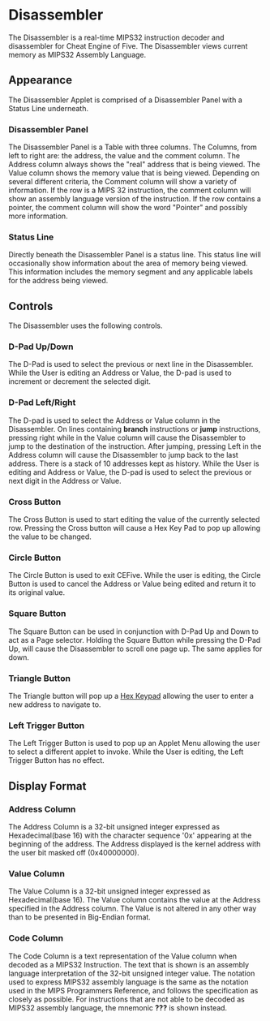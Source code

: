 # Disassembler #
The Disassembler is a real-time MIPS32 instruction decoder and disassembler for Cheat Engine of Five.  The Disassembler views current memory as MIPS32 Assembly Language.

## Appearance ##
The Disassembler Applet is comprised of a Disassembler Panel with a Status Line underneath.

### Disassembler Panel ###
The Disassembler Panel is a Table with three columns.  The Columns, from left to right are: the address, the value and the comment column.  The Address column always shows the "real" address that is being viewed.  The Value column shows the memory value that is being viewed.  Depending on several different criteria, the Comment column will show a variety of information.  If the row is a MIPS 32 instruction, the comment column will show an assembly language version of the instruction.  If the row contains a pointer, the comment column will show the word "Pointer" and possibly more information.

### Status Line ###
Directly beneath the Disassembler Panel is a status line.  This status line will occasionally show information about the area of memory being viewed.  This information includes the memory segment and any applicable labels for the address being viewed.

## Controls ##
The Disassembler uses the following controls.

### D-Pad Up/Down ###
The D-Pad is used to select the previous or next line in the Disassembler.  While the User is editing an Address or Value, the D-pad is used to increment or decrement the selected digit.

### D-Pad Left/Right ###
The D-pad is used to select the Address or Value column in the Disassembler.  On lines containing **branch** instructions or **jump** instructions, pressing right while in the Value column will cause the Disassembler to jump to the destination of the instruction.  After jumping, pressing Left in the Address column will cause the Disassembler to jump back to the last address.  There is a stack of 10 addresses kept as history.  While the User is editing and Address or Value, the D-pad is used to select the previous or next digit in the Address or Value.

### Cross Button ###
The Cross Button is used to start editing the value of the currently selected row.  Pressing the Cross button will cause a Hex Key Pad to pop up allowing the value to be changed.

### Circle Button ###
The Circle Button is used to exit CEFive.  While the user is editing, the Circle Button is used to cancel the Address or Value being edited and return it to its original value.

### Square Button ###
The Square Button can be used in conjunction with D-Pad Up and Down to act as a Page selector.  Holding the Square Button while pressing the D-Pad Up, will cause the Disassembler to scroll one page up.  The same applies for down.

### Triangle Button ###
The Triangle button will pop up a [Hex Keypad](HexKeypad.md) allowing the user to enter
a new address to navigate to.

### Left Trigger Button ###
The Left Trigger Button is used to pop up an Applet Menu allowing the user to select a different applet to invoke.  While the User is editing, the Left Trigger Button has no effect.

## Display Format ##
### Address Column ###
The Address Column is a 32-bit unsigned integer expressed as Hexadecimal(base 16) with the character sequence '0x' appearing at the beginning of the address.  The Address displayed is the kernel address with the user bit masked off (0x40000000).

### Value Column ###
The Value Column is a 32-bit unsigned integer expressed as Hexadecimal(base 16).  The Value column contains the value at the Address specified in the Address column.  The Value is not altered in any other way than to be presented in Big-Endian format.

### Code Column ###
The Code Column is a text representation of the Value column when decoded as a MIPS32 Instruction.  The text that is shown is an assembly language interpretation of the 32-bit unsigned integer value.  The notation used to express MIPS32 assembly language is the same as the notation used in the MIPS Programmers Reference, and follows the specification as closely as possible.
For instructions that are not able to be decoded as MIPS32 assembly language, the mnemonic **???** is shown instead.